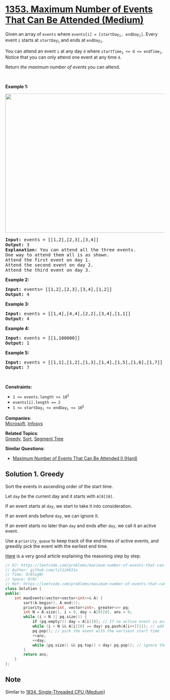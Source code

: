 # [1353. Maximum Number of Events That Can Be Attended (Medium)](https://leetcode.com/problems/maximum-number-of-events-that-can-be-attended/)

<p>Given an array of <code>events</code> where <code>events[i] = [startDay<sub>i</sub>, endDay<sub>i</sub>]</code>. Every event <code>i</code> starts at&nbsp;<code>startDay<sub>i</sub></code><sub>&nbsp;</sub>and ends at&nbsp;<code>endDay<sub>i</sub></code>.</p>

<p>You can attend an event <code>i</code>&nbsp;at any day&nbsp;<code>d</code> where&nbsp;<code>startTime<sub>i</sub>&nbsp;&lt;= d &lt;= endTime<sub>i</sub></code>. Notice that you can only attend one event at any time <code>d</code>.</p>

<p>Return <em>the maximum number of events&nbsp;</em>you can attend.</p>

<p>&nbsp;</p>
<p><strong>Example 1:</strong></p>
<img alt="" src="https://assets.leetcode.com/uploads/2020/02/05/e1.png" style="width: 660px; height: 440px;">
<pre><strong>Input:</strong> events = [[1,2],[2,3],[3,4]]
<strong>Output:</strong> 3
<strong>Explanation:</strong> You can attend all the three events.
One way to attend them all is as shown.
Attend the first event on day 1.
Attend the second event on day 2.
Attend the third event on day 3.
</pre>

<p><strong>Example 2:</strong></p>

<pre><strong>Input:</strong> events= [[1,2],[2,3],[3,4],[1,2]]
<strong>Output:</strong> 4
</pre>

<p><strong>Example 3:</strong></p>

<pre><strong>Input:</strong> events = [[1,4],[4,4],[2,2],[3,4],[1,1]]
<strong>Output:</strong> 4
</pre>

<p><strong>Example 4:</strong></p>

<pre><strong>Input:</strong> events = [[1,100000]]
<strong>Output:</strong> 1
</pre>

<p><strong>Example 5:</strong></p>

<pre><strong>Input:</strong> events = [[1,1],[1,2],[1,3],[1,4],[1,5],[1,6],[1,7]]
<strong>Output:</strong> 7
</pre>

<p>&nbsp;</p>
<p><strong>Constraints:</strong></p>

<ul>
	<li><code>1 &lt;= events.length &lt;= 10<sup>5</sup></code></li>
	<li><code>events[i].length == 2</code></li>
	<li><code>1 &lt;= startDay<sub>i</sub> &lt;= endDay<sub>i</sub> &lt;= 10<sup>5</sup></code></li>
</ul>


**Companies**:  
[Microsoft](https://leetcode.com/company/microsoft), [Infosys](https://leetcode.com/company/infosys)

**Related Topics**:  
[Greedy](https://leetcode.com/tag/greedy/), [Sort](https://leetcode.com/tag/sort/), [Segment Tree](https://leetcode.com/tag/segment-tree/)

**Similar Questions**:
* [Maximum Number of Events That Can Be Attended II (Hard)](https://leetcode.com/problems/maximum-number-of-events-that-can-be-attended-ii/)

## Solution 1. Greedy

Sort the events in ascending order of the start time.

Let `day` be the current day and it starts with `A[0][0]`.

If an event starts at `day`, we start to take it into consideration.

If an event ends before `day`, we can ignore it.

If an event starts no later than `day` and ends after `day`, we call it an active event.

Use a `priority_queue` to keep track of the end times of active events, and greedily pick the event with the earliest end time.

[Here](https://leetcode.com/problems/maximum-number-of-events-that-can-be-attended/discuss/510262/Detailed-analysisLet-me-lead-you-to-the-solution-step-by-step) is a very good article explaining the reasoning step by step.

```cpp
// OJ: https://leetcode.com/problems/maximum-number-of-events-that-can-be-attended/
// Author: github.com/lzl124631x
// Time: O(NlogN)
// Space: O(N)
// Ref: https://leetcode.com/problems/maximum-number-of-events-that-can-be-attended/discuss/510263/JavaC%2B%2BPython-Priority-Queue
class Solution {
public:
    int maxEvents(vector<vector<int>>& A) {
        sort(A.begin(), A.end());
        priority_queue<int, vector<int>, greater<>> pq;
        int N = A.size(), i = 0, day = A[0][0], ans = 0;
        while (i < N || pq.size()) {
            if (pq.empty()) day = A[i][0]; // If no active event is available and there are still more events to pick, jump to the start date of the next event.
            while (i < N && A[i][0] == day) pq.push(A[i++][1]); // add events that start at `day` as active events, push their end time into queue
            pq.pop(); // pick the event with the earliest start time
            ++ans;
            ++day;
            while (pq.size() && pq.top() < day) pq.pop(); // ignore the events that are no longer active
        }
        return ans;
    }
};
```

## Note

Similar to [1834. Single-Threaded CPU (Medium)](https://leetcode.com/problems/single-threaded-cpu/)
